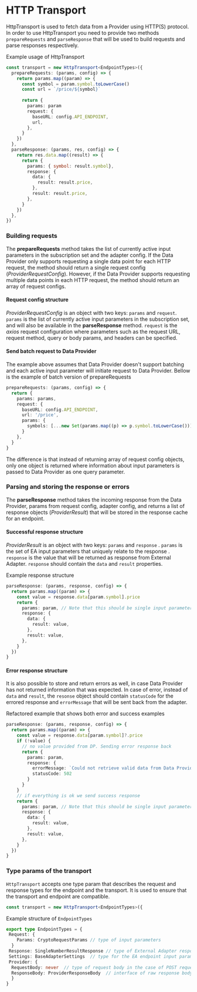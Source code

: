 # HTTP Transport

HttpTransport is used to fetch data from a Provider using HTTP(S) protocol. In order to use HttpTransport you need to provide two methods `prepareRequests` and `parseResponse` that will be used to build requests and parse responses respectively. 

Example usage of HttpTransport

```typescript  
const transport = new HttpTransport<EndpointTypes>({  
  prepareRequests: (params, config) => {  
    return params.map((param) => {  
      const symbol = param.symbol.toLowerCase()  
      const url = `/price/${symbol}`  
  
      return {  
        params: param  
		request: {  
          baseURL: config.API_ENDPOINT,  
          url,  
        },  
      }  
    })  
  },  
  parseResponse: (params, res, config) => {  
    return res.data.map((result) => {  
      return {  
        params: { symbol: result.symbol},  
        response: {  
          data: {  
            result: result.price,  
          },  
          result: result.price,  
        },  
      }  
    })  
  },  
})
```

### Building requests

The **prepareRequests**  method  takes the list of currently active input parameters in the subscription set and the adapter config. If the Data Provider only supports requesting a single data point for each HTTP request, the method should return a single request config (_ProviderRequestConfig_). However, if the Data Provider supports requesting multiple data points in each HTTP request, the method should return an array of request configs.

#### Request config structure

*ProviderRequestConfig* is an object with two keys: `params` and `request`. `params` is the list of currently active input parameters in the subscription set, and will also be available in the **parseResponse** method. `request` is the *axios* request configuration where parameters such as the request URL, request method, query or body params, and headers can be specified.

#### Send batch request to Data Provider

The example above assumes that Data Provider doesn't support batching and each active input parameter will initiate request to Data Provider. Bellow is the example of batch version of prepareRequests

```typescript
prepareRequests: (params, config) => {
  return {
    params: params,
    request: {
      baseURL: config.API_ENDPOINT,
      url: '/price',
      params: {
        symbols: [...new Set(params.map((p) => p.symbol.toLowerCase()))].join(',')
      }
    },
  }
}
```

The difference is that instead of returning array of request config objects, only one object is returned where information about input parameters is passed to Data Provider as one query parameter.

###  Parsing and storing the response or errors

The **parseResponse**  method  takes the incoming response from the Data Provider, params from request config, adapter config, and returns a list of response objects (*ProviderResult*) that will be stored in the response cache for an endpoint.

#### Successful response structure

*ProviderResult* is an object with two keys: `params` and `response` . `params` is the set of EA input parameters that uniquely relate to the response . `response` is the value that will be returned as response from External Adapter. `response` should contain the `data` and `result` properties.

Example response structure

```typescript
parseResponse: (params, response, config) => {
  return params.map((param) => {
    const value = response.data[param.symbol].price
    return {
      params: param, // Note that this should be single input parameter, not the params array above
      response: {
        data: {
          result: value,
        },
        result: value,
      },
    }
  })
}
```

#### Error response structure

It is also possible to store and return errors as well, in case Data Provider has not returned information that was expected.  In case of error, instead of `data` and `result`, the `resonse` object should contain `statusCode` for the errored response and `errorMessage` that will be sent back from the adapter.

Refactored example that shows both error and success examples

```typescript
parseResponse: (params, response, config) => {
  return params.map((param) => {
    const value = response.data[param.symbol]?.price
    if (!value) {
      // no value provided from DP. Sending error response back
      return {
        params: param,
        response: {
          errorMessage: `Could not retrieve valid data from Data Provider for symbol ${param.symbol}`,
          statusCode: 502
        }
      }
    }
    // if everything is ok we send success response
    return {
      params: param, // Note that this should be single input parameter, not the params array above
      response: {
        data: {
          result: value,
        },
        result: value,
      },
    }
  })
}
```

### Type params of the transport

`HttpTransport` accepts one type param that describes the request and response types for the endpoint and the transport. It is used to ensure that the transport and endpoint are compatible.

```typescript
const transport = new HttpTransport<EndpointTypes>({
```

Example structure of `EndpointTypes`

```typescript
export type EndpointTypes = {  
 Request: {  
	Params: CryptoRequestParams // type of input parameters
  }  
 Response: SingleNumberResultResponse // type of External Adapter response. `SingleNumberResultResponse` is a built in type that indicates that both `data` and `result` are numbers
 Settings: BaseAdapterSettings  // type for the EA endpoint input parameters
 Provider: { 
  RequestBody: never  // type of request body in the case of POST requests. This is usually `never` for GET requests, and is *not* the same as query params
  ResponseBody: ProviderResponseBody  // interface of raw response body from Data Provider 
  }  
}
```

 